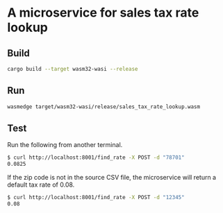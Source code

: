 # A microservice for sales tax rate lookup

## Build

```bash
cargo build --target wasm32-wasi --release
```

## Run

```bash
wasmedge target/wasm32-wasi/release/sales_tax_rate_lookup.wasm
```

## Test

Run the following from another terminal.

```bash
$ curl http://localhost:8001/find_rate -X POST -d "78701"
0.0825
```

If the zip code is not in the source CSV file, the microservice will return a default tax rate of 0.08.

```bash
$ curl http://localhost:8001/find_rate -X POST -d "12345"
0.08
```
